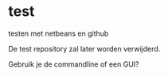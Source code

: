 # test
testen met netbeans en github

De test repository zal later worden verwijderd.

Gebruik je de commandline of een GUI?